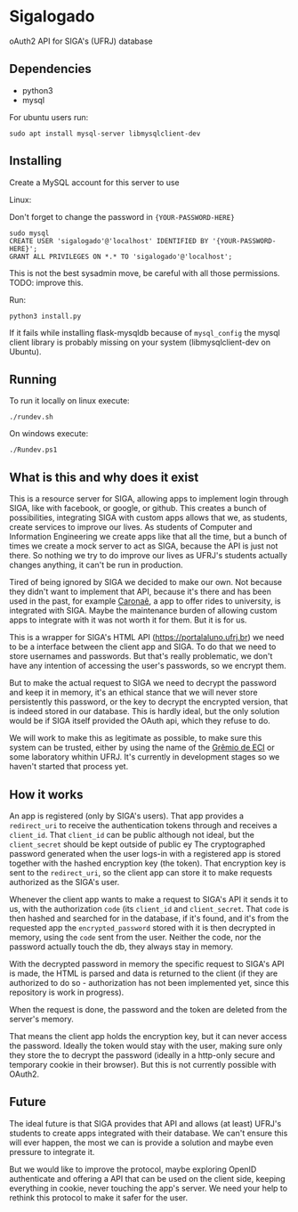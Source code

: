 # Sigalogado

oAuth2 API for SIGA's (UFRJ) database

## Dependencies

- python3
- mysql

For ubuntu users run:

```
sudo apt install mysql-server libmysqlclient-dev
```

## Installing

Create a MySQL account for this server to use

Linux:

Don't forget to change the password in `{YOUR-PASSWORD-HERE}`

```
sudo mysql
CREATE USER 'sigalogado'@'localhost' IDENTIFIED BY '{YOUR-PASSWORD-HERE}';
GRANT ALL PRIVILEGES ON *.* TO 'sigalogado'@'localhost';
```

This is not the best sysadmin move, be careful with all those permissions. TODO: improve this.

Run:

`python3 install.py`

If it fails while installing flask-mysqldb because of `mysql_config` the mysql client library is probably missing on your system (libmysqlclient-dev on Ubuntu).

## Running

To run it locally on linux execute:

`./rundev.sh`

On windows execute:

`./Rundev.ps1`

## What is this and why does it exist

This is a resource server for SIGA, allowing apps to implement login through SIGA, like with facebook, or google, or github. This creates a bunch of possibilities, integrating SIGA with custom apps allows that we, as students, create services to improve our lives. As students of Computer and Information Engineering we create apps like that all the time, but a bunch of times we create a mock server to act as SIGA, because the API is just not there. So nothing we try to do improve our lives as UFRJ's students actually changes anything, it can't be run in production.

Tired of being ignored by SIGA we decided to make our own. Not because they didn't want to implement that API, because it's there and has been used in the past, for example [Caronaê](https://caronae.org/), a app to offer rides to university, is integrated with SIGA. Maybe the maintenance burden of allowing custom apps to integrate with it was not worth it for them. But it is for us.

This is a wrapper for SIGA's HTML API (https://portalaluno.ufrj.br) we need to be a interface between the client app and SIGA. To do that we need to store usernames and passwords. But that's really problematic, we don't have any intention of accessing the user's passwords, so we encrypt them.

But to make the actual request to SIGA we need to decrypt the password and keep it in memory, it's an ethical stance that we will never store persistently this password, or the key to decrypt the encrypted version, that is indeed stored in our database. This is hardly ideal, but the only solution would be if SIGA itself provided the OAuth api, which they refuse to do.

We will work to make this as legitimate as possible, to make sure this system can be trusted, either by using the name of the [Grêmio de ECI](https://gremio-eci.github.io) or some laboratory whithin UFRJ. It's currently in development stages so we haven't started that process yet.

## How it works

An app is registered (only by SIGA's users). That app provides a `redirect_uri` to receive the authentication tokens through and receives a `client_id`. That `client_id` can be public although not ideal, but the `client_secret` should be kept outside of public ey
The cryptographed password generated when the user logs-in with a registered app is stored together with the hashed encryption key (the token). That encryption key is sent to the `redirect_uri`, so the client app can store it to make requests authorized as the SIGA's user.

Whenever the client app wants to make a request to SIGA's API it sends it to us, with the authorization `code` (its `client_id` and `client_secret`. That `code` is then hashed and searched for in the database, if it's found, and it's from the requested app the `encrypted_password` stored with it is then decrypted in memory, using the `code` sent from the user. Neither the code, nor the password actually touch the db, they always stay in memory.

With the decrypted password in memory the specific request to SIGA's API is made, the HTML is parsed and data is returned to the client (if they are authorized to do so - authorization has not been implemented yet, since this repository is work in progress).

When the request is done, the password and the token are deleted from the server's memory.

That means the client app holds the encryption key, but it can never access the password. Ideally the token would stay with the user, making sure only they store the to decrypt the password (ideally in a http-only secure and temporary cookie in their browser). But this is not currently possible with OAuth2.

## Future

The ideal future is that SIGA provides that API and allows (at least) UFRJ's students to create apps integrated with their database. We can't ensure this will ever happen, the most we can is provide a solution and maybe even pressure to integrate it.

But we would like to improve the protocol, maybe exploring OpenID authenticate and offering a API that can be used on the client side, keeping everything in cookie, never touching the app's server. We need your help to rethink this protocol to make it safer for the user.

